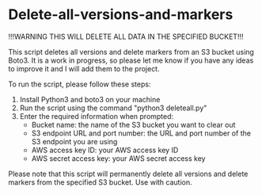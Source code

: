# Delete-all-versions-and-markers
!!!WARNING THIS WILL DELETE ALL DATA IN THE SPECIFIED BUCKET!!!

This script deletes all versions and delete markers from an S3 bucket using Boto3. It is a work in progress, so please let me know if you have any ideas to improve it and I will add them to the project.

To run the script, please follow these steps:
1. Install Python3 and boto3 on your machine
2. Run the script using the command "python3 deleteall.py"
3. Enter the required information when prompted:
   - Bucket name: the name of the S3 bucket you want to clear out
   - S3 endpoint URL and port number: the URL and port number of the S3 endpoint you are using
   - AWS access key ID: your AWS access key ID
   - AWS secret access key: your AWS secret access key

Please note that this script will permanently delete all versions and delete markers from the specified S3 bucket. Use with caution.

